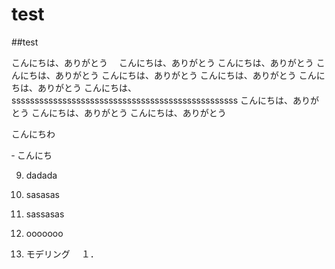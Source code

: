 

# test

##test

こんにちは、ありがとう　
こんにちは、ありがとう
こんにちは、ありがとう
こんにちは、ありがとう
こんにちは、ありがとう
こんにちは、ありがとう
こんにちは、ありがとう
こんにちは、sssssssssssssssssssssssssssssssssssssssssssssssss
こんにちは、ありがとう
こんにちは、ありがとう
こんにちは、ありがとう

こんにちわ

‐ こんにち

9. dadada
9. sasasas
9. sassasas
9. ooooooo

1. モデリング
　１．
 　

